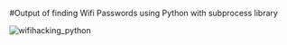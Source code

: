 #Output of finding Wifi Passwords using Python with subprocess library

![wifihacking_python](https://user-images.githubusercontent.com/91953148/209695480-ed8c060f-f465-4090-8364-51d342fc962a.png)
